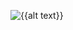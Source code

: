 ![{{alt text}}](https://github.com/dannyheard7/cycling-buddies/workflows/Deploy%20-%20Production/badge.svg)
